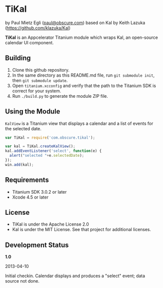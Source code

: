 # TiKal

by Paul Mietz Egli (paul@obscure.com)
based on Kal by Keith Lazuka (https://github.com/klazuka/Kal)

**TiKal** is an Appcelerator Titanium module which wraps Kal, an open-source
calendar UI component.

## Building

1. Clone this github repository.
2. In the same directory as this README.md file, run `git submodule init`, then `git submodule update`.
3. Open `titanium.xcconfig` and verify that the path to the Titanium SDK is correct for your system.
4. Run `./build.py` to generate the module ZIP file.

## Using the Module

`KalView` is a Titanium view that displays a calendar and a list of events for the
selected date.

```javascript
var TiKal = require('com.obscure.tikal');

var kal = TiKal.createKalView();
kal.addEventListener('select', function(e) {
  alert("selected "+e.selectedDate);
});
win.add(kal);
```

## Requirements

* Titanium SDK 3.0.2 or later
* Xcode 4.5 or later

## License

* TiKal is under the Apache License 2.0
* Kal is under the MIT License. See that project for additional licenses.

## Development Status 

**1.0**

2013-04-10

Initial checkin.  Calendar displays and produces a "select" event; data source not done.
